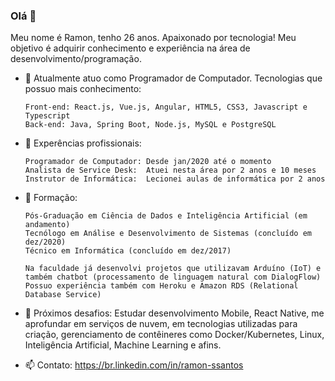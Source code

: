### Olá 👋

Meu nome é Ramon, tenho 26 anos.
Apaixonado por tecnologia! Meu objetivo é adquirir conhecimento e experiência na área de desenvolvimento/programação.

- 🔭 Atualmente atuo como Programador de Computador. Tecnologias que possuo mais conhecimento:
  ```
  Front-end: React.js, Vue.js, Angular, HTML5, CSS3, Javascript e Typescript
  Back-end: Java, Spring Boot, Node.js, MySQL e PostgreSQL
  ```
  
- 🌱 Experências profissionais:
  ```
  Programador de Computador: Desde jan/2020 até o momento
  Analista de Service Desk:  Atuei nesta área por 2 anos e 10 meses
  Instrutor de Informática:  Lecionei aulas de informática por 2 anos
  ```
  
- 👯 Formação: 
  ```
  Pós-Graduação em Ciência de Dados e Inteligência Artificial (em andamento)
  Tecnólogo em Análise e Desenvolvimento de Sistemas (concluído em dez/2020)
  Técnico em Informática (concluído em dez/2017)
  ```
           
  ```
  Na faculdade já desenvolvi projetos que utilizavam Arduíno (IoT) e também chatbot (processamento de linguagem natural com DialogFlow)
  Possuo experiência também com Heroku e Amazon RDS (Relational Database Service)
  ```
  
- 🚀 Próximos desafios: Estudar desenvolvimento Mobile, React Native, me aprofundar em serviços de nuvem, em tecnologias utilizadas para criação, gerenciamento de contêineres como Docker/Kubernetes, Linux, Inteligência Artificial, Machine Learning e afins.
  
- 📫 Contato: https://br.linkedin.com/in/ramon-ssantos
